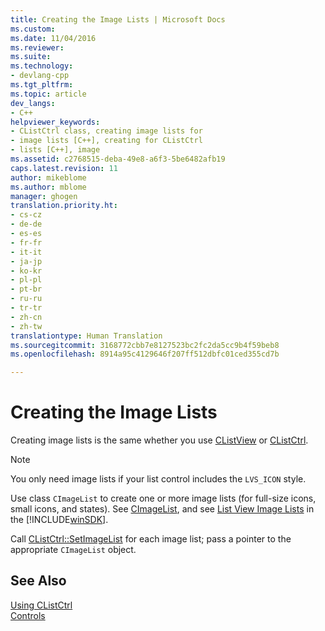 ```yaml
---
title: Creating the Image Lists | Microsoft Docs
ms.custom: 
ms.date: 11/04/2016
ms.reviewer: 
ms.suite: 
ms.technology:
- devlang-cpp
ms.tgt_pltfrm: 
ms.topic: article
dev_langs:
- C++
helpviewer_keywords:
- CListCtrl class, creating image lists for
- image lists [C++], creating for CListCtrl
- lists [C++], image
ms.assetid: c2768515-deba-49e8-a6f3-5be6482afb19
caps.latest.revision: 11
author: mikeblome
ms.author: mblome
manager: ghogen
translation.priority.ht:
- cs-cz
- de-de
- es-es
- fr-fr
- it-it
- ja-jp
- ko-kr
- pl-pl
- pt-br
- ru-ru
- tr-tr
- zh-cn
- zh-tw
translationtype: Human Translation
ms.sourcegitcommit: 3168772cbb7e8127523bc2fc2da5cc9b4f59beb8
ms.openlocfilehash: 8914a95c4129646f207ff512dbfc01ced355cd7b

---
```

# Creating the Image Lists
Creating image lists is the same whether you use [CListView](../mfc/reference/clistview-class.md) or [CListCtrl](../mfc/reference/clistctrl-class.md).  
  
> [!NOTE]
>  You only need image lists if your list control includes the `LVS_ICON` style.  
  
 Use class `CImageList` to create one or more image lists (for full-size icons, small icons, and states). See [CImageList](../mfc/reference/cimagelist-class.md), and see [List View Image Lists](http://msdn.microsoft.com/library/windows/desktop/bb774736) in the [!INCLUDE[winSDK](../atl/includes/winsdk_md.md)].  
  
 Call [CListCtrl::SetImageList](../mfc/reference/clistctrl-class.md#clistctrl__setimagelist) for each image list; pass a pointer to the appropriate `CImageList` object.  
  
## See Also  
 [Using CListCtrl](../mfc/using-clistctrl.md)   
 [Controls](../mfc/controls-mfc.md)




<!--HONumber=Jan17_HO1-->


